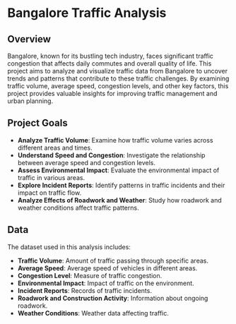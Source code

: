 # Bangalore Traffic Analysis

## Overview

Bangalore, known for its bustling tech industry, faces significant traffic congestion that affects daily commutes and overall quality of life. This project aims to analyze and visualize traffic data from Bangalore to uncover trends and patterns that contribute to these traffic challenges. By examining traffic volume, average speed, congestion levels, and other key factors, this project provides valuable insights for improving traffic management and urban planning.

## Project Goals

- **Analyze Traffic Volume**: Examine how traffic volume varies across different areas and times.
- **Understand Speed and Congestion**: Investigate the relationship between average speed and congestion levels.
- **Assess Environmental Impact**: Evaluate the environmental impact of traffic in various areas.
- **Explore Incident Reports**: Identify patterns in traffic incidents and their impact on traffic flow.
- **Analyze Effects of Roadwork and Weather**: Study how roadwork and weather conditions affect traffic patterns.

## Data

The dataset used in this analysis includes:

- **Traffic Volume**: Amount of traffic passing through specific areas.
- **Average Speed**: Average speed of vehicles in different areas.
- **Congestion Level**: Measure of traffic congestion.
- **Environmental Impact**: Impact of traffic on the environment.
- **Incident Reports**: Records of traffic incidents.
- **Roadwork and Construction Activity**: Information about ongoing roadwork.
- **Weather Conditions**: Weather data affecting traffic.

